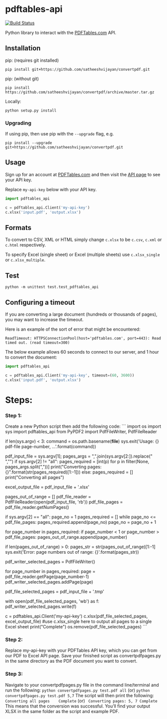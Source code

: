 # pdftables-api

[![Build Status](https://travis-ci.org/pdftables/python-pdftables-api.svg)](https://travis-ci.org/pdftables/python-pdftables-api)

Python library to interact with the
[PDFTables.com](https://pdftables.com/api) API.


## Installation

pip: (requires git installed)

    pip install git+https://github.com/satheeshvijayan/convertpdf.git

pip: (without git)

    pip install https://github.com/satheeshvijayan/convertpdf/archive/master.tar.gz
    
Locally:

    python setup.py install

### Upgrading

If using pip, then use pip with the `--upgrade` flag, e.g.

    pip install --upgrade git+https://github.com/satheeshvijayan/convertpdf.git

## Usage

Sign up for an account at [PDFTables.com](https://pdftables.com/) and then visit the
[API page](https://pdftables.com/pdf-to-excel-api) to see your API key.

Replace `my-api-key` below with your API key.

```py
import pdftables_api

c = pdftables_api.Client('my-api-key')
c.xlsx('input.pdf', 'output.xlsx')
```

## Formats

To convert to CSV, XML or HTML simply change `c.xlsx` to be `c.csv`, `c.xml` or `c.html` respectively. 

To specify Excel (single sheet) or Excel (multiple sheets) use `c.xlsx_single` or `c.xlsx_multiple`.

## Test

    python -m unittest test.test_pdftables_api

## Configuring a timeout

If you are converting a large document (hundreds or thousands of pages),
you may want to increase the timeout.

Here is an example of the sort of error that might be encountered:

```
ReadTimeout: HTTPSConnectionPool(host='pdftables.com', port=443): Read timed out. (read timeout=300)
```

The below example allows 60 seconds to connect to our server, and 1 hour to convert the document:

```py
import pdftables_api

c = pdftables_api.Client('my-api-key', timeout=(60, 3600))
c.xlsx('input.pdf', 'output.xlsx')
```
# Steps:

  ### Step 1: 
   Create a new Python script then add the following code:    ``` import os
import sys
import pdftables_api
from PyPDF2 import PdfFileWriter, PdfFileReader

if len(sys.argv) < 3:
    command = os.path.basename(__file__)
    sys.exit('Usage: {} pdf-file page-number, ...'.format(command))

pdf_input_file = sys.argv[1];
pages_args = ",".join(sys.argv[2:]).replace(" ","")
if sys.argv[2] != "all":
    pages_required = [int(p) for p in filter(None, pages_args.split(","))]
    print("Converting pages: {}".format(str(pages_required)[1:-1]))
else:
    pages_required = []
    print("Converting all pages")

excel_output_file = pdf_input_file + '.xlsx'

pages_out_of_range = []
pdf_file_reader = PdfFileReader(open(pdf_input_file, 'rb'))
pdf_file_pages = pdf_file_reader.getNumPages()

if sys.argv[2] == "all":
    page_no = 1
    pages_required = []
    while page_no <= pdf_file_pages:
        pages_required.append(page_no)
        page_no = page_no + 1

for page_number in pages_required:
    if page_number < 1 or page_number > pdf_file_pages:
        pages_out_of_range.append(page_number)

if len(pages_out_of_range) > 0:
    pages_str = str(pages_out_of_range)[1:-1]
    sys.exit('Error: page numbers out of range: {}'.format(pages_str))

pdf_writer_selected_pages = PdfFileWriter()

for page_number in pages_required:
    page = pdf_file_reader.getPage(page_number-1)
    pdf_writer_selected_pages.addPage(page)

pdf_file_selected_pages = pdf_input_file + '.tmp'

with open(pdf_file_selected_pages, 'wb') as f:
   pdf_writer_selected_pages.write(f)

c = pdftables_api.Client('my-api-key')
c.xlsx(pdf_file_selected_pages, excel_output_file) #use c.xlsx_single here to output all pages to a single Excel sheet
print("Complete")
os.remove(pdf_file_selected_pages) ```

   ### Step 2:
   Replace my-api-key with your PDFTables API key, which you can get from our PDF to Excel API page. Save your finished script as convertpdfpages.py in the same directory as the PDF document you want to convert.
   ### Step 3:
   Navigate to your convertpdfpages.py file in the command line/terminal and run the following:
     ``` python convertpdfpages.py test.pdf all ``` (or) ``` python convertpdfpages.py test.pdf 5,7 ```
   The script will then print the following:
   ``` Converting all pages    Complete ```    (or) ``` Converting pages: 5, 7
Complete```
   This means that the conversion was successful. You’ll find your output XLSX in the same folder as the script and example PDF.

